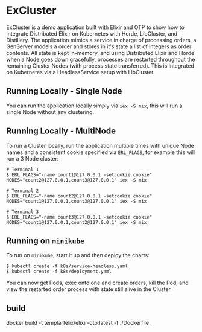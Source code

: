 # ExCluster

ExCluster is a demo application built with Elixir and OTP to show how to integrate
Distributed Elixir on Kubernetes with Horde, LibCluster, and Distillery. The application
mimics a service in charge of processing orders, a GenServer models a order and
stores in it's state a list of integers as order contents. All state is kept in-memory,
and using Distributed Elixir and Horde when a Node goes down gracefully, processes
are restarted throughout the remaining Cluster Nodes (with process state transferred).
This is integrated on Kubernetes via a HeadlessService setup with LibCluster.

## Running Locally - Single Node

You can run the application locally simply via `iex -S mix`, this will run a single Node
without any clustering.

## Running Locally - MultiNode

To run a Cluster locally, run the application multiple times with unique Node names and a
consistent cookie specified via `ERL_FLAGS`, for example this will run a 3 Node cluster:

```
# Terminal 1
$ ERL_FLAGS="-name count1@127.0.0.1 -setcookie cookie" NODES="count2@127.0.0.1,count3@127.0.0.1" iex -S mix

# Terminal 2
$ ERL_FLAGS="-name count2@127.0.0.1 -setcookie cookie" NODES="count1@127.0.0.1,count3@127.0.0.1" iex -S mix

# Terminal 3
$ ERL_FLAGS="-name count3@127.0.0.1 -setcookie cookie" NODES="count1@127.0.0.1,count2@127.0.0.1" iex -S mix
```

## Running on `minikube`

To run on `minikube`, start it up and then deploy the charts:

```
$ kubectl create -f k8s/service-headless.yaml
$ kubectl create -f k8s/deployment.yaml
```

You can now get Pods, exec onto one and create orders, kill the Pod, and view the restarted
order process with state still alive in the Cluster.


## build
docker build -t  templarfelix/elixir-otp:latest -f ./Dockerfile .
